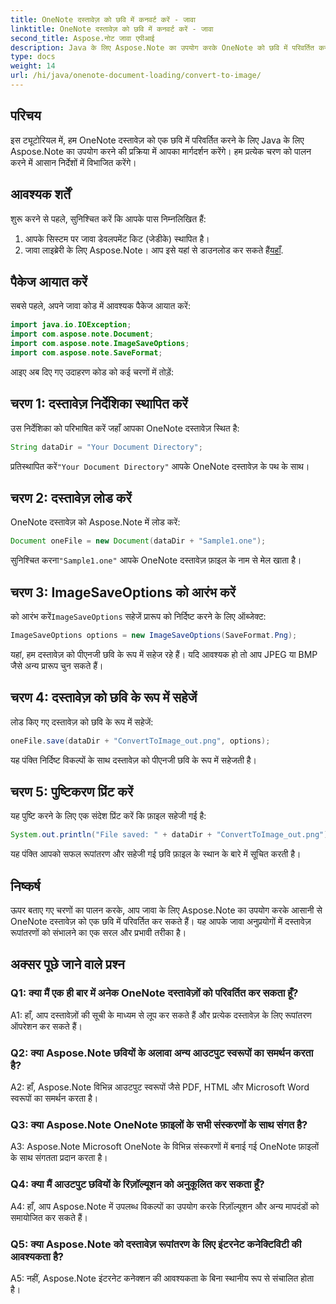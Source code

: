 ```yaml
---
title: OneNote दस्तावेज़ को छवि में कनवर्ट करें - जावा
linktitle: OneNote दस्तावेज़ को छवि में कनवर्ट करें - जावा
second_title: Aspose.नोट जावा एपीआई
description: Java के लिए Aspose.Note का उपयोग करके OneNote को छवि में परिवर्तित करना सीखें। आसान चरणों का पालन करें, दस्तावेज़ लोड करें, विकल्पों को आरंभ करें और पीएनजी के रूप में सहेजें।
type: docs
weight: 14
url: /hi/java/onenote-document-loading/convert-to-image/
---
```

## परिचय

इस ट्यूटोरियल में, हम OneNote दस्तावेज़ को एक छवि में परिवर्तित करने के लिए Java के लिए Aspose.Note का उपयोग करने की प्रक्रिया में आपका मार्गदर्शन करेंगे। हम प्रत्येक चरण को पालन करने में आसान निर्देशों में विभाजित करेंगे।

## आवश्यक शर्तें

शुरू करने से पहले, सुनिश्चित करें कि आपके पास निम्नलिखित हैं:

1. आपके सिस्टम पर जावा डेवलपमेंट किट (जेडीके) स्थापित है।
2.  जावा लाइब्रेरी के लिए Aspose.Note। आप इसे यहां से डाउनलोड कर सकते हैं[यहाँ](https://releases.aspose.com/note/java/).

## पैकेज आयात करें

सबसे पहले, अपने जावा कोड में आवश्यक पैकेज आयात करें:

```java
import java.io.IOException;
import com.aspose.note.Document;
import com.aspose.note.ImageSaveOptions;
import com.aspose.note.SaveFormat;
```

आइए अब दिए गए उदाहरण कोड को कई चरणों में तोड़ें:

## चरण 1: दस्तावेज़ निर्देशिका स्थापित करें

उस निर्देशिका को परिभाषित करें जहाँ आपका OneNote दस्तावेज़ स्थित है:

```java
String dataDir = "Your Document Directory";
```

 प्रतिस्थापित करें`"Your Document Directory"` आपके OneNote दस्तावेज़ के पथ के साथ।

## चरण 2: दस्तावेज़ लोड करें

OneNote दस्तावेज़ को Aspose.Note में लोड करें:

```java
Document oneFile = new Document(dataDir + "Sample1.one");
```

 सुनिश्चित करना`"Sample1.one"` आपके OneNote दस्तावेज़ फ़ाइल के नाम से मेल खाता है।

## चरण 3: ImageSaveOptions को आरंभ करें

 को आरंभ करें`ImageSaveOptions` सहेजें प्रारूप को निर्दिष्ट करने के लिए ऑब्जेक्ट:

```java
ImageSaveOptions options = new ImageSaveOptions(SaveFormat.Png);
```

यहां, हम दस्तावेज़ को पीएनजी छवि के रूप में सहेज रहे हैं। यदि आवश्यक हो तो आप JPEG या BMP जैसे अन्य प्रारूप चुन सकते हैं।

## चरण 4: दस्तावेज़ को छवि के रूप में सहेजें

लोड किए गए दस्तावेज़ को छवि के रूप में सहेजें:

```java
oneFile.save(dataDir + "ConvertToImage_out.png", options);
```

यह पंक्ति निर्दिष्ट विकल्पों के साथ दस्तावेज़ को पीएनजी छवि के रूप में सहेजती है।

## चरण 5: पुष्टिकरण प्रिंट करें

यह पुष्टि करने के लिए एक संदेश प्रिंट करें कि फ़ाइल सहेजी गई है:

```java
System.out.println("File saved: " + dataDir + "ConvertToImage_out.png");
```

यह पंक्ति आपको सफल रूपांतरण और सहेजी गई छवि फ़ाइल के स्थान के बारे में सूचित करती है।

## निष्कर्ष

ऊपर बताए गए चरणों का पालन करके, आप जावा के लिए Aspose.Note का उपयोग करके आसानी से OneNote दस्तावेज़ को एक छवि में परिवर्तित कर सकते हैं। यह आपके जावा अनुप्रयोगों में दस्तावेज़ रूपांतरणों को संभालने का एक सरल और प्रभावी तरीका है।

## अक्सर पूछे जाने वाले प्रश्न

### Q1: क्या मैं एक ही बार में अनेक OneNote दस्तावेज़ों को परिवर्तित कर सकता हूँ?

A1: हाँ, आप दस्तावेज़ों की सूची के माध्यम से लूप कर सकते हैं और प्रत्येक दस्तावेज़ के लिए रूपांतरण ऑपरेशन कर सकते हैं।

### Q2: क्या Aspose.Note छवियों के अलावा अन्य आउटपुट स्वरूपों का समर्थन करता है?

A2: हाँ, Aspose.Note विभिन्न आउटपुट स्वरूपों जैसे PDF, HTML और Microsoft Word स्वरूपों का समर्थन करता है।

### Q3: क्या Aspose.Note OneNote फ़ाइलों के सभी संस्करणों के साथ संगत है?

A3: Aspose.Note Microsoft OneNote के विभिन्न संस्करणों में बनाई गई OneNote फ़ाइलों के साथ संगतता प्रदान करता है।

### Q4: क्या मैं आउटपुट छवियों के रिज़ॉल्यूशन को अनुकूलित कर सकता हूँ?

A4: हाँ, आप Aspose.Note में उपलब्ध विकल्पों का उपयोग करके रिज़ॉल्यूशन और अन्य मापदंडों को समायोजित कर सकते हैं।

### Q5: क्या Aspose.Note को दस्तावेज़ रूपांतरण के लिए इंटरनेट कनेक्टिविटी की आवश्यकता है?

A5: नहीं, Aspose.Note इंटरनेट कनेक्शन की आवश्यकता के बिना स्थानीय रूप से संचालित होता है।